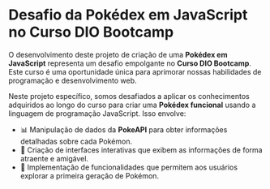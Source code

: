 # Desafio da Pokédex em JavaScript no Curso DIO Bootcamp

O desenvolvimento deste projeto de criação de uma **Pokédex em JavaScript** representa um desafio empolgante no **Curso DIO Bootcamp**. Este curso é uma oportunidade única para aprimorar nossas habilidades de programação e desenvolvimento web.

Neste projeto específico, somos desafiados a aplicar os conhecimentos adquiridos ao longo do curso para criar uma **Pokédex funcional** usando a linguagem de programação JavaScript. Isso envolve:

- 📊 Manipulação de dados da **PokeAPI** para obter informações detalhadas sobre cada Pokémon.
- 🎨 Criação de interfaces interativas que exibem as informações de forma atraente e amigável.
- 🚀 Implementação de funcionalidades que permitem aos usuários explorar a primeira geração de Pokémon.
